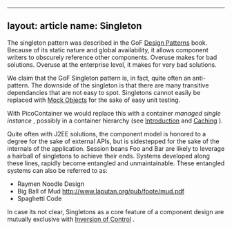 ----
layout: article
name: Singleton
---

The singleton pattern was described in the GoF [Design Patterns](http://en.wikipedia.org/wiki/Design_Patterns) book. Because of its static nature and global availability, it allows component writers to obscurely reference other components. Overuse makes for bad solutions. Overuse at the enterprise level, it makes for very bad solutions.

We claim that the GoF Singleton pattern is, in fact, quite often an anti-pattern. The downside of the singleton is that there are many transitive dependancies that are not easy to spot. Singletons cannot easily be replaced with [Mock Objects](/mock-objects.html) for the sake of easy unit testing.

With PicoContainer we would replace this with a container *managed single instance* , possibly in a container hierarchy (see [Introduction](/introduction.html) and [Caching](/behaviors.html) ).

Quite often with J2EE solutions, the component model is honored to a degree for the sake of external APIs, but is sidestepped for the sake of the internals of the application. Session beans Foo and Bar are likely to leverage a hairball of singletons to achieve their ends. Systems developed along these lines, rapidly become entangled and unmaintainable. These entangled systems can also be referred to as:

-   Raymen Noodle Design
-   Big Ball of Mud <http://www.laputan.org/pub/foote/mud.pdf>
-   Spaghetti Code

In case its not clear, Singletons as a core feature of a component design are mutually exclusive with [Inversion of Control](/inversion-of-control.html) .
